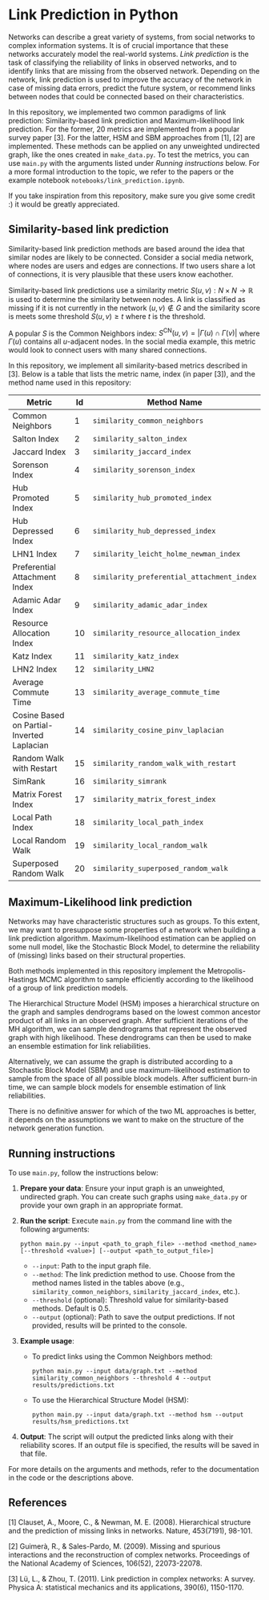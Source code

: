 # Link Prediction in Python

Networks can describe a great variety of systems, from social networks to complex information systems. It is of crucial importance that these networks accurately model the real-world systems. *Link prediction* is the task of classifying the reliability of links in observed networks, and to identify links that are missing from the observed network. Depending on the network, link prediction is used to improve the accuracy of the network in case of missing data errors, predict the future system, or recommend links between nodes that could be connected based on their characteristics.

In this repository, we implemented two common paradigms of link prediction: Similarity-based link prediction and Maximum-likelihood link prediction. For the former, 20 metrics are implemented from a popular survey paper [3]. For the latter, HSM and SBM approaches from [1], [2] are implemented. These methods can be applied on any unweighted undirected graph, like the ones created in `make_data.py`. To test the metrics, you can use `main.py` with the arguments listed under *Running instructions* below. For a more formal introduction to the topic, we refer to the papers or the example notebook `notebooks/link_prediction.ipynb`.

If you take inspiration from this repository, make sure you give some credit :) it would be greatly appreciated.

## Similarity-based link prediction
Similarity-based link prediction methods are based around the idea that similar nodes are likely to be connected. 
Consider a social media network, where nodes are users and edges are connections. If two users share a lot of connections,
it is very plausible that these users know eachother. 

Similarity-based link predictions use a similarity metric $S(u,v): N \times N \rightarrow \mathbb{R}$ is used to determine the similarity between nodes. A link is classified as missing if it is not currently in the network $(u,v) \notin G$ and the similarity score is meets some threshold $S(u,v) \geq t$ where $t$ is the threshold.

A popular $S$ is the Common Neighbors index: $S^\text{CN}(u,v) = | \Gamma(u) \cap \Gamma(v) |$ where $\Gamma(u)$ contains all $u$-adjacent nodes. In the social media example, this metric would look to connect users with many shared connections.

In this repository, we implement all similarity-based metrics described in [3]. Below is a table that lists the metric name, index (in paper [3]), and the method name used in this repository:

| Metric | Id | Method Name |
|--------|----|-------------|
| Common Neighbors | 1 | `similarity_common_neighbors` |
| Salton Index | 2 | `similarity_salton_index` |
| Jaccard Index | 3 | `similarity_jaccard_index` |
| Sorenson Index | 4 | `similarity_sorenson_index` |
| Hub Promoted Index | 5 | `similarity_hub_promoted_index` |
| Hub Depressed Index | 6 | `similarity_hub_depressed_index` |
| LHN1 Index | 7 | `similarity_leicht_holme_newman_index` |
| Preferential Attachment Index | 8 | `similarity_preferential_attachment_index` |
| Adamic Adar Index | 9 | `similarity_adamic_adar_index` |
| Resource Allocation Index | 10 | `similarity_resource_allocation_index` |
| Katz Index | 11 | `similarity_katz_index` |
| LHN2 Index | 12 | `similarity_LHN2` |
| Average Commute Time | 13 | `similarity_average_commute_time` |
| Cosine Based on Partial-Inverted Laplacian | 14 | `similarity_cosine_pinv_laplacian` |
| Random Walk with Restart | 15 | `similarity_random_walk_with_restart` |
| SimRank | 16 | `similarity_simrank` |
| Matrix Forest Index | 17 | `similarity_matrix_forest_index` |
| Local Path Index | 18 | `similarity_local_path_index` |
| Local Random Walk | 19 | `similarity_local_random_walk` |
| Superposed Random Walk | 20 | `similarity_superposed_random_walk` |

## Maximum-Likelihood link prediction
Networks may have characteristic structures such as groups. To this extent, we may want to presuppose some properties of a network when building a link prediction algorithm. Maximum-likelihood estimation can be applied on some null model, like the Stochastic Block Model, to determine the reliability of (missing) links based on their structural properties. 

Both methods implemented in this repository implement the Metropolis-Hastings MCMC algorithm to sample efficiently according to the likelihood of a group of link prediction models. 

The Hierarchical Structure Model (HSM) imposes a hierarchical structure on the graph and samples dendrograms based on the lowest common ancestor product of all links in an observed graph. After sufficient iterations of the MH algorithm, we can sample dendrograms that represent the observed graph with high likelihood. These dendrograms can then be used to make an ensemble estimation for link reliabilities. 

Alternatively, we can assume the graph is distributed according to a Stochastic Block Model (SBM) and use maximum-likelihood estimation to sample from the space of all possible block models. After sufficient burn-in time, we can sample block models for ensemble estimation of link reliabilities.

There is no definitive answer for which of the two ML approaches is better, it depends on the assumptions we want to make on the structure of the network generation function.

## Running instructions
To use `main.py`, follow the instructions below:

1. **Prepare your data**: Ensure your input graph is an unweighted, undirected graph. You can create such graphs using `make_data.py` or provide your own graph in an appropriate format.

2. **Run the script**: Execute `main.py` from the command line with the following arguments:
    ```
    python main.py --input <path_to_graph_file> --method <method_name> [--threshold <value>] [--output <path_to_output_file>]
    ```
    - `--input`: Path to the input graph file.
    - `--method`: The link prediction method to use. Choose from the method names listed in the tables above (e.g., `similarity_common_neighbors`, `similarity_jaccard_index`, etc.).
    - `--threshold` (optional): Threshold value for similarity-based methods. Default is 0.5.
    - `--output` (optional): Path to save the output predictions. If not provided, results will be printed to the console.

3. **Example usage**:
    - To predict links using the Common Neighbors method:
      ```
      python main.py --input data/graph.txt --method similarity_common_neighbors --threshold 4 --output results/predictions.txt
      ```
    - To use the Hierarchical Structure Model (HSM):
      ```
      python main.py --input data/graph.txt --method hsm --output results/hsm_predictions.txt
      ```

4. **Output**: The script will output the predicted links along with their reliability scores. If an output file is specified, the results will be saved in that file.

For more details on the arguments and methods, refer to the documentation in the code or the descriptions above.

## References
[1] Clauset, A., Moore, C., & Newman, M. E. (2008). Hierarchical structure and the prediction of missing links in networks. Nature, 453(7191), 98-101.

[2] Guimerà, R., & Sales-Pardo, M. (2009). Missing and spurious interactions and the reconstruction of complex networks. Proceedings of the National Academy of Sciences, 106(52), 22073-22078.

[3] Lü, L., & Zhou, T. (2011). Link prediction in complex networks: A survey. Physica A: statistical mechanics and its applications, 390(6), 1150-1170.
